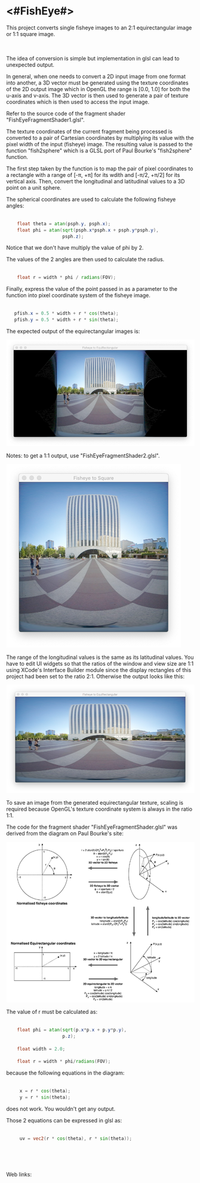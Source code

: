 #  <#FishEye#>


This project converts single fisheye images to an 2:1 equirectangular image or 1:1 square image.
<br />
<br />
<br />


The idea of conversion is simple but implementation in glsl can lead to unexpected output.

In general, when one needs to convert a 2D input image from one format into another, a 3D vector must be generated using the texture coordinates of the 2D output image which in OpenGL the range is [0.0, 1.0] for both the u-axis and v-axis. The 3D vector is then used to generate a pair of texture coordinates which is then used to access the input image.


Refer to the source code of the fragment shader "FishEyeFragmentShader1.glsl".

The texture coordinates of the current fragment being processed is converted to a pair of Cartesian coordinates by multiplying its value with the pixel width of the input (fisheye) image. The resulting value is passed to the function "fish2sphere"  which is a GLSL port of Paul Bourke's "fish2sphere" function.

The first step taken by the function is to map the pair of pixel coordinates to a rectangle with a range of [-π, +π] for its wdith and  [-π/2, +π/2] for its vertical axis. Then, convert the longitudinal and latitudinal values to a 3D point on a unit sphere.

The spherical coordinates are used to calculate the following fisheye angles:

```glsl

    float theta = atan(psph.y, psph.x);
    float phi = atan(sqrt(psph.x*psph.x + psph.y*psph.y),
                     psph.z);

```


Notice that we don't have multiply the value of phi by 2.

The values of the 2 angles are then used to calculate the radius.

```glsl

    float r = width * phi / radians(FOV);

```


Finally, express the value of the point passed in as a parameter to the function into pixel coordinate system of the fisheye image.

 ```glsl

    pfish.x = 0.5 * width + r * cos(theta);
    pfish.y = 0.5 * width + r * sin(theta);

```

The expected output of the equirectangular images is:

![](ExpectedOutput.png)


Notes: to get a 1:1 output, use "FishEyeFragmentShader2.glsl". 

![](ExpectedOutput2.png)

The range of the longitudinal values is the same as its latitudinal values. You have to edit UI widgets so that the ratios of the window and view size are 1:1 using XCode's Interface Builder module since the display rectangles of this project had been set to the ratio 2:1. Otherwise the output looks like this:


![](Output.png)


To save an image from the generated equirectangular texture, scaling is required because OpenGL's texture coordinate system is always in the ratio 1:1.


The code for the fragment shader "FishEyeFragmentShader.glsl" was derived from the diagram on Paul Bourke's site:

![](diagram_s.png)


The value of r must be calculated as:

```glsl

    float phi = atan(sqrt(p.x*p.x + p.y*p.y),
                     p.z);

    float width = 2.0;

    float r = width * phi/radians(FOV);


```


because the following equations in the diagram:


```glsl

     x = r * cos(theta);
     y = r * sin(theta);


```

does not work. You wouldn't get any output.

Those 2 equations can be expressed in glsl as:

```glsl

     uv = vec2(r * cos(theta), r * sin(theta));

```

<br />
<br />
<br />

Web links:

 
